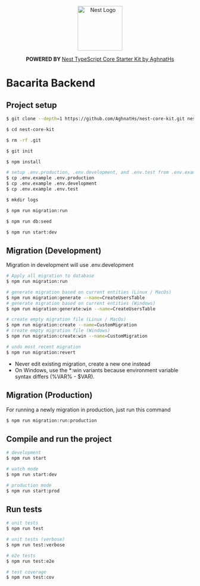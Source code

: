 <p align="center">
  <a href="http://nestjs.com/" target="blank"><img src="https://nestjs.com/img/logo-small.svg" width="120" alt="Nest Logo" /></a>
</p>

[circleci-image]: https://img.shields.io/circleci/build/github/nestjs/nest/master?token=abc123def456
[circleci-url]: https://circleci.com/gh/nestjs/nest

<p align="center">
  <strong>POWERED BY </strong>
  <a href="https://github.com/AghnatHs/nest-core-kit" target="_blank">
    Nest TypeScript Core Starter Kit by AghnatHs
  </a>
</p>
<p align="center">

# Bacarita Backend

## Project setup

```bash
$ git clone --depth=1 https://github.com/AghnatHs/nest-core-kit.git nest-core-kit

$ cd nest-core-kit

$ rm -rf .git

$ git init

$ npm install

# setup .env.production, .env.development, and .env.test from .env.example
$ cp .env.example .env.production
$ cp .env.example .env.development
$ cp .env.example .env.test

$ mkdir logs

$ npm run migration:run

$ npm run db:seed

$ npm run start:dev

```

## Migration (Development)

Migration in development will use .env.development

```bash
# Apply all migration to database
$ npm run migration:run

# generate migration based on current entities (Linux / MacOs)
$ npm run migration:generate --name=CreateUsersTable
# generate migration based on current entities (Windows)
$ npm run migration:generate:win --name=CreateUsersTable

# create empty migration file (Linux / MacOs)
$ npm run migration:create --name=CustomMigration
# create empty migration file (Windows)
$ npm run migration:create:win --name=CustomMigration

# undo most recent migration
$ npm run migration:revert
```

- Never edit existing migration, create a new one instead
- On Windows, use the \*:win variants because environment variable syntax differs (%VAR% - $VAR).

## Migration (Production)

For running a newly migration in production, just run this command

```bash
$ npm run migration:run:production
```

## Compile and run the project

```bash
# development
$ npm run start

# watch mode
$ npm run start:dev

# production mode
$ npm run start:prod
```

## Run tests

```bash
# unit tests
$ npm run test

# unit tests (verbose)
$ npm run test:verbose

# e2e tests
$ npm run test:e2e

# test coverage
$ npm run test:cov
```
